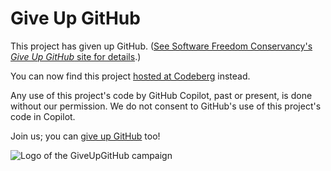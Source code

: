 # Give Up GitHub

This project has given up GitHub. ([See Software Freedom Conservancy's *Give Up  GitHub* site for details](https://GiveUpGitHub.org).)

You can now find this project [hosted at Codeberg](https://codeberg.org/bannmann/anansi) instead.

Any use of this project's code by GitHub Copilot, past or present, is done without our permission.  We do not consent to GitHub's use of this project's code in Copilot.

Join us; you can [give up GitHub](https://GiveUpGitHub.org) too!

![Logo of the GiveUpGitHub campaign](https://sfconservancy.org/static/img/GiveUpGitHub.png)

